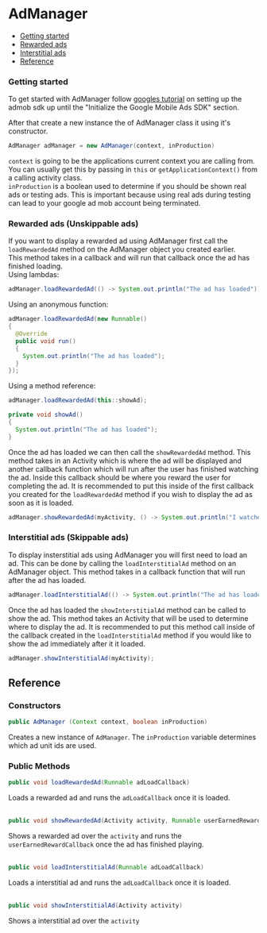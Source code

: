 # AdManager

- [Getting started](#getting-started)
- [Rewarded ads](#rewarded-ads-unskippable-ads)
- [Interstitial ads](#interstitial-ads-skippable-ads)
- [Reference](#reference)


### Getting started

To get started with AdManager follow [googles tutorial](https://developers.google.com/admob/android/quick-start) on setting up the admob sdk up until the "Initialize the Google Mobile Ads SDK" section.  

After that create a new instance the of AdManager class it using it's constructor.  
```java
AdManager adManager = new AdManager(context, inProduction)
```

`context` is going to be the applications current context you are calling from. You can usually get this by passing in `this` or `getApplicationContext()` from a calling activity class.  
`inProduction` is a boolean used to determine if you should be shown real ads or testing ads. This is important because using real ads during testing can lead to your google ad mob account being terminated.

### Rewarded ads (Unskippable ads)

If you want to display a rewarded ad using AdManager first call the `loadRewardedAd` method on the AdManager object you created earlier.  
This method takes in a callback and will run that callback once the ad has finished loading.  
Using lambdas:
```java
adManager.loadRewardedAd(() -> System.out.println("The ad has loaded"));
```
Using an anonymous function:   
```java
adManager.loadRewardedAd(new Runnable() 
{
  @Override
  public void run()
  {
    System.out.println("The ad has loaded");
  }
});
```
Using a method reference:  
```java
adManager.loadRewardedAd(this::showAd);

private void showAd()
{
  System.out.println("The ad has loaded");
}
```

Once the ad has loaded we can then call the `showRewardedAd` method.
This method takes in an Activity which is where the ad will be displayed and another callback function which will run after the user has finished watching the ad.
Inside this callback should be where you reward the user for completing the ad.
It is recommended to put this inside of the first callback you created for the `loadRewardedAd` method if you wish to display the ad as soon as it is loaded.
```java
adManager.showRewardedAd(myActivity, () -> System.out.println("I watched an unskippable ad and should be rewarded"));
```

### Interstitial ads (Skippable ads)
To display insterstitial ads using AdManager you will first need to load an ad. This can be done by calling the `loadInterstitialAd` method on an AdManager object.
This method takes in a callback function that will run after the ad has loaded.
```java
adManager.loadInterstitialAd(() -> System.out.println("The ad has loaded"));
```
Once the ad has loaded the `showInterstitialAd` method can be called to show the ad. This method takes an Activity that will be used to determine where to display the ad. It is recommended to put this method call inside of the callback created in the `loadInterstitialAd` method if you would like to show the ad immediately after it it loaded.
```java
adManager.showInterstitialAd(myActivity);
```

## Reference


### Constructors

```java
public AdManager (Context context, boolean inProduction)
```
Creates a new instance of `AdManager`. The `inProduction` variable determines which ad unit ids are used.  

### Public Methods

```java
public void loadRewardedAd(Runnable adLoadCallback)
```
Loads a rewarded ad and runs the `adLoadCallback` once it is loaded.  
<br/>

```java
public void showRewardedAd(Activity activity, Runnable userEarnedRewardCallback)
```
Shows a rewarded ad over the `activity` and runs the `userEarnedRewardCallback` once the ad has finished playing.  
<br/>

```java
public void loadInterstitialAd(Runnable adLoadCallback)
```
Loads a interstitial ad and runs the `adLoadCallback` once it is loaded.  
<br/>

```java
public void showInterstitialAd(Activity activity)
```
Shows a interstitial ad over the `activity`
